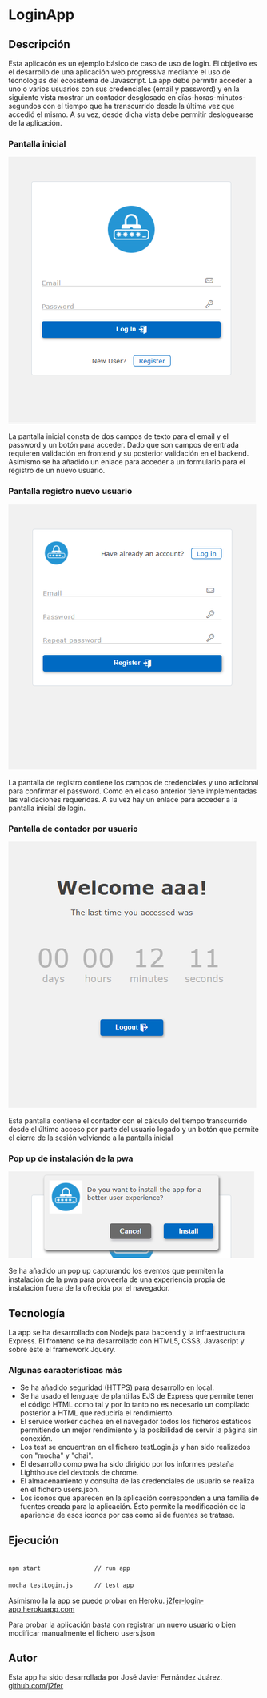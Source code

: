# LoginApp


## Descripción

Esta aplicacón es un ejemplo básico de caso de uso de login. El objetivo es el desarrollo de una aplicación web progressiva mediante el uso de tecnologías del ecosistema de Javascript. La app debe permitir acceder a uno o varios usuarios con sus credenciales (email y password) y en la siguiente vista mostrar un contador desglosado en días-horas-minutos-segundos con el tiempo que ha transcurrido desde la última vez que accedió el mismo. A su vez, desde dicha vista debe permitir desloguearse de la aplicación. 


### Pantalla inicial

<img alt="login" src="https://github.com/j2fer/LoginApp/blob/master/public/images/Screenshot_1.png" />

La pantalla inicial consta de dos campos de texto para el email y el password y un botón para acceder. Dado que son campos de entrada requieren validación en frontend y su posterior validación en el backend. Asímismo se ha añadido un enlace para acceder a un formulario para el registro de un nuevo usuario. 


### Pantalla registro nuevo usuario

<img alt="register" src="https://github.com/j2fer/LoginApp/blob/master/public/images/Screenshot_2.png" />

La pantalla de registro contiene los campos de credenciales y uno adicional para confirmar el password. Como en el caso anterior tiene implementadas las validaciones requeridas. A su vez hay un enlace para acceder a la pantalla inicial de login.


### Pantalla de contador por usuario

<img alt="counter" src="https://github.com/j2fer/LoginApp/blob/master/public/images/Screenshot_3.png" />

Esta pantalla contiene el contador con el cálculo del tiempo transcurrido desde el último acceso por parte del usuario logado y un botón que permite el cierre de la sesión volviendo a la pantalla inicial


### Pop up de instalación de la pwa

<img alt="install" src="https://github.com/j2fer/LoginApp/blob/master/public/images/Screenshot_4.png" />

Se ha añadido un pop up capturando los eventos que permiten la instalación de la pwa para proveerla de una experiencia propia de instalación fuera de la ofrecida por el navegador. 



## Tecnología

La app se ha desarrollado con Nodejs para backend y la infraestructura Express. El frontend se ha desarrollado con HTML5, CSS3, Javascript y sobre éste el framework Jquery.


### Algunas características más

- Se ha añadido seguridad (HTTPS) para desarrollo en local.
- Se ha usado el lenguaje de plantillas EJS de Express que permite tener el código HTML como tal y por lo tanto no es necesario un compilado posterior a HTML que reduciría el rendimiento.
- El service worker cachea en el navegador todos los ficheros estáticos permitiendo un mejor rendimiento y la posibilidad de servir la página sin conexión.
- Los test se encuentran en el fichero testLogin.js y han sido realizados con "mocha" y "chai".
- El desarrollo como pwa ha sido dirigido por los informes pestaña Lighthouse del devtools de chrome.
- El almacenamiento y consulta de las credenciales de usuario se realiza en el fichero users.json. 
- Los iconos que aparecen en la aplicación corresponden a una familia de fuentes creada para la aplicación. Ésto permite la modificación de la apariencia de esos iconos por css como si de fuentes se tratase.



## Ejecución

```bash

npm start               // run app

mocha testLogin.js      // test app

```

Asímismo la la app se puede probar en Heroku. [j2fer-login-app.herokuapp.com](https://j2fer-login-app.herokuapp.com/)

Para probar la aplicación basta con registrar un nuevo usuario o bien modificar manualmente el fichero users.json



## Autor

Esta app ha sido desarrollada por José Javier Fernández Juárez. [github.com/j2fer](https://github.com/j2fer)
